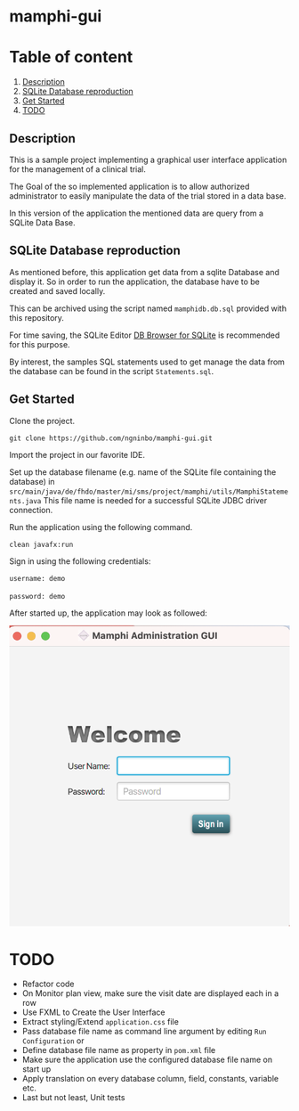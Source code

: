 # mamphi-gui

# Table of content
1. [Description](#Description)
2. [SQLite Database reproduction](#database)
3. [Get Started](#start)
4. [TODO](#TODO)

## Description
This is a sample project implementing a graphical user interface application for the management of a clinical trial.

The Goal of the so implemented application is to allow authorized administrator to easily manipulate the data of the trial stored in a data base.

In this version of the application the mentioned data are query from a SQLite Data Base.

## SQLite Database reproduction <a name="database"></a>

As mentioned before, this application get data from a sqlite Database and display it. 
So in order to run the application, the database have to be created and saved locally. 

This can be archived using the script named `mamphidb.db.sql` provided with this repository. 

For time saving, the SQLite Editor [DB Browser for SQLite](https://sqlitebrowser.org/) is recommended for this purpose.

By interest, the samples SQL statements used to get manage the data from the database can be found in the script `Statements.sql`.

## Get Started <a name="start"></a>


Clone the project.

```shell
git clone https://github.com/ngninbo/mamphi-gui.git
```


Import the project in our favorite IDE.


Set up the database filename (e.g. name of the SQLite file containing the database) in `src/main/java/de/fhdo/master/mi/sms/project/mamphi/utils/MamphiStatements.java`
This file name is needed for a successful SQLite JDBC driver connection.

Run the application using the following command.

```shell
clean javafx:run
```

Sign in using the following credentials:


```text
username: demo

password: demo
```

After started up, the application may look as followed:

![screenshot](screenshot.png)

# TODO
- Refactor code
- On Monitor plan view, make sure the visit date are displayed each in a row
- Use FXML to Create the User Interface
- Extract styling/Extend `application.css` file
- Pass database file name as command line argument by editing `Run Configuration` or
- Define database file name as property in `pom.xml` file
- Make sure the application use the configured database file name on start up
- Apply translation on every database column, field, constants, variable etc.
- Last but not least, Unit tests

